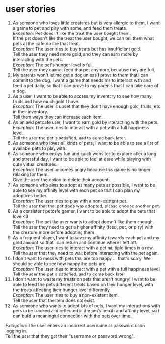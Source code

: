 # user stories

1. As someone who loves little creatures but is very allergic to them, I want a game to pet and play with some, and feed them treats.<br>
    *Exception*: Pet doesn't like the treat the user bought them.<br>
    If the pet doesn't like the treat the user bought, we can tell them what pets at the cafe do like that treat.<br>
    *Exception*: The user tries to buy treats but has insufficient gold.<br>
    Tell the user they need more gold, and they can earn more by interacting with the pets.<br>
    *Exception*: The pet's hunger level is full.<br>
    Tell the user they cannot feed that pet anymore, because they are full.<br>
2. My parents won't let me get a dog unless I prove to them that I can commit to the dog. I want a game that needs me to interact
   with and feed a pet daily, so that I can prove to my parents that I can take care of a dog.
3. As a user, I want to be able to access my inventory to see how many fruits and how much gold I have. <br>
   *Exception*: The user is upset that they don't have enough gold, fruits, etc in their inventory. <br>
   Tell them ways they can increase each item.
5. As an avid petcafe user, I want to earn gold by interacting with the pets.<br>
   *Exception*: The user tries to interact with a pet with a full happiness level.<br>
   Tell the user the pet is satisfied, and to come back later.<br>
6. As someone who loves all kinds of pets, I want to be able to see a list of available pets to play with.
7. As someone who enjoys fun and quick websites to explore after a long and stressful day, I want to be able to feel at ease while
   playing with cute virtual creatures.<br>
   *Exception*: The user becomes angry because this game is no longer relaxing for them.<br>
   Give the user the option to delete their account.
9. As someone who aims to adopt as many pets as possible, I want to be able to see my affinity level with each pet so that I can
    plan my adoptions better. <br>
   *Exception*: The user tries to play with a non-existent pet.<br>
   Tell the user that that pet does was adopted, please choose another pet.
10. As a consistent petcafe gamer, I want to be able to adopt the pets that I love <3<br>
   *Exception*: The pet the user wants to adopt doesn't like them enough.<br>
   Tell the user they need to get a higher affinity (feed, pet, or play) with the creature more before adopting them
11. As a frequent player, I want to save my affinity towards each pet and my gold amount so that I can return and continue where I left off.<br>
   *Exception*: The user tries to interact with a pet multiple times in a row.<br>
   Tell the user that they need to wait before interacting with the pet again.
12. I don't want to mess with pets that are too happy ... that's scary. We should be able to see how happy the pets are.<br>
   *Exception*: The user tries to interact with a pet with a full happiness level<br>
   Tell the user the pet is satisfied, and to come back later
13. I don't want to waste my treats on pets that aren't hungry! I want to be able to feed the pets different treats based on their hunger 
    level, with the treats affecting their hunger level differently.<br>
   *Exception*: The user tries to buy a non-existent item.<br>
   Tell the user that the item does not exist.
14. As someone who wants to adopt lots of pets, I want my interactions with pets to be tracked and reflected in the pet’s health and 
    affinity level, so I can build a meaningful connection with the pets over time.<br>

*Exception*: The user enters an incorrect username or password upon logging in.<br>
Tell the user that they got their "username or password wrong".
